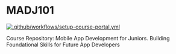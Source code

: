 # MADJ101
[![.github/workflows/setup-course-portal.yml](https://github.com/skunkworksza/MADJ101/actions/workflows/setup-course-portal.yml/badge.svg)](https://github.com/skunkworksza/MADJ101/actions/workflows/setup-course-portal.yml)

Course Repository: Mobile App Development for Juniors. Building Foundational Skills for Future App Developers

